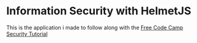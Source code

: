 # Information Security with HelmetJS

This is the application i made to follow along with the [Free Code Camp Security Tutorial](https://www.freecodecamp.org/learn/information-security/information-security-with-helmetjs/)
